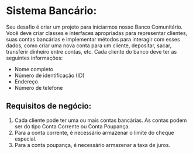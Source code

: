# Sistema Bancário:
Seu desafio é criar um projeto para iniciarmos nosso Banco Comunitário. 
Você deve criar classes e interfaces apropriadas para representar clientes, suas contas bancárias e implementar métodos para interagir com esses dados, como criar uma nova conta para um cliente, depositar, sacar, transferir dinheiro entre contas, etc. Cada cliente do banco deve ter as seguintes informações:
* Nome completo
* Número de identificação (ID)
* Endereço
* Número de telefone

## Requisitos de negócio:
1. Cada cliente pode ter uma ou mais contas bancárias. As contas podem ser do tipo Conta Corrente ou Conta Poupança.
2. Para a conta corrente, é necessário armazenar o limite do cheque especial.
3. Para a conta poupança, é necessário armazenar a taxa de juros.
